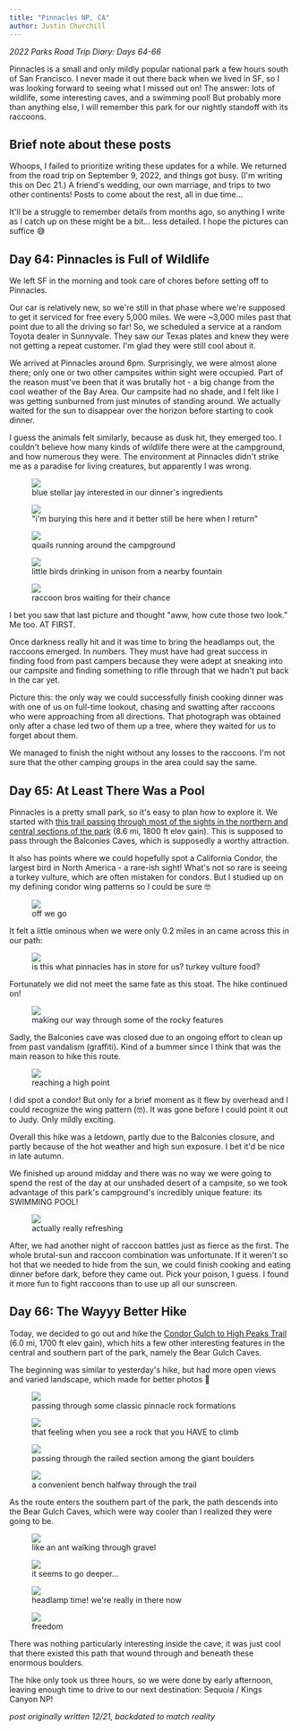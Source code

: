```yaml
---
title: "Pinnacles NP, CA"
author: Justin Churchill
---
```

_2022 Parks Road Trip Diary: Days 64-66_

Pinnacles is a small and only mildly popular national park a few hours south of San Francisco. I never made it out there back when we lived in SF, so I was looking forward to seeing what I missed out on! The answer: lots of wildlife, some interesting caves, and a swimming pool! But probably more than anything else, I will remember this park for our nightly standoff with its raccoons.
<!--end_excerpt-->

## Brief note about these posts

Whoops, I failed to prioritize writing these updates for a while. We returned from the road trip on September 9, 2022, and things got busy. (I'm writing this on Dec 21.) A friend's wedding, our own marriage, and trips to two other continents! Posts to come about the rest, all in due time...

It'll be a struggle to remember details from months ago, so anything I write as I catch up on these might be a bit... less detailed. I hope the pictures can suffice 😅

## Day 64: Pinnacles is Full of Wildlife
<!-- 8/23 -->

We left SF in the morning and took care of chores before setting off to Pinnacles.

Our car is relatively new, so we're still in that phase where we're supposed to get it serviced for free every 5,000 miles. We were ~3,000 miles past that point due to all the driving so far! So, we scheduled a service at a random Toyota dealer in Sunnyvale. They saw our Texas plates and knew they were not getting a repeat customer. I'm glad they were still cool about it.

We arrived at Pinnacles around 6pm. Surprisingly, we were almost alone there; only one or two other campsites within sight were occupied. Part of the reason must've been that it was brutally hot - a big change from the cool weather of the Bay Area. Our campsite had no shade, and I felt like I was getting sunburned from just minutes of standing around. We actually waited for the sun to disappear over the horizon before starting to cook dinner.

I guess the animals felt similarly, because as dusk hit, they emerged too. I couldn't believe how many kinds of wildlife there were at the campground, and how numerous they were. The environment at Pinnacles didn't strike me as a paradise for living creatures, but apparently I was wrong.

<!-- blue stellar jay on bench -->
<figure>
    <img src="https://lh3.googleusercontent.com/pw/AL9nZEVaudgmm3kpcGbw5PCYBWZGbKTJFUkM7nByaTxyKsSo3zF2xhSfQDD2_-qGM8P60OutmBJl88S-tssF5oBwXG0rzmT9EGa-so3-oU3tXe46ti59PSuJ_j46_HHA8PbM2WOWUzPd2KID4obDJDKAQf8w3w=w1900-h1424-no?authuser=0">
    <figcaption>blue stellar jay interested in our dinner's ingredients</figcaption>
</figure>

<!-- squirrel close-up with nut in hands -->
<figure>
    <img src="https://lh3.googleusercontent.com/pw/AL9nZEW9asY-H0BSMxZ8AuRfGVUlpfxzNfIxRMyqG2JuplfDAK-my1nSdL32h5N2Mj4yRQsOr_JOy_kql9S7ofoZlpHmebrpmJigaPBMBTHdPfTTgGhLixXCW0COj_obyFcKoHlkJ6Ayp6nNyaLdCsHKT64fjQ=w1900-h1424-no?authuser=0">
    <figcaption>"i'm burying this here and it better still be here when I return"</figcaption>
</figure>

<!-- two quails running around -->
<figure>
    <img src="https://lh3.googleusercontent.com/pw/AL9nZEVv0p7pML49XGsTDH0I1p8BO2RXBsux_NCut_VHa62810QJGrtZShNdZzSwl6RjkSOcPkPTiFKDQLp8KloCKmZ3IRQ_spVT5oqvMD2S_EVwughOc7gcxf6_uxzAWqMBFuWt0Nd6iLrgKme7OfCRARC4jg=w1900-h1424-no?authuser=0">
    <figcaption>quails running around the campground</figcaption>
</figure>

<!-- birds drinking water from a fountain -->
<figure>
    <img src="https://lh3.googleusercontent.com/pw/AL9nZEWAD2ZMbS-QJJ-MLf7tR6dcC99yTn2gQQp3shmljCvHUUkrnSObHyc2mPST8f8lc5VaKwoBxXBUdVsWOtbhj9ufRdxhMUWaK9i8SeCDJSmAHIXlj6G7vGxlqag13yNErCtjKNBDh3KZNkzSQdaERqN5MQ=w2080-h1424-no?authuser=0">
    <figcaption>little birds drinking in unison from a nearby fountain</figcaption>
</figure>

<!-- raccoons peering from the tree -->
<figure>
    <img src="https://lh3.googleusercontent.com/pw/AL9nZEU2M7PatdDGjBTaV7bxbfDmaUsYn5HuhbmLS1e4oc2nt6lLKcV8ai85kE2peMTYMTEX8NQ7hr4VMi8GpKRO2Qpa0EOymLHlqQ9bOAqWZEv3I-jM7Dk9shx_1UIcOc7b7RN0c0VD1Wm5NH9v1NVMwx6aww=w1068-h1424-no?authuser=0">
    <figcaption>raccoon bros waiting for their chance</figcaption>
</figure>

I bet you saw that last picture and thought "aww, how cute those two look." Me too. AT FIRST.

Once darkness really hit and it was time to bring the headlamps out, the raccoons emerged. In numbers. They must have had great success in finding food from past campers because they were adept at sneaking into our campsite and finding something to rifle through that we hadn't put back in the car yet.

Picture this: the only way we could successfully finish cooking dinner was with one of us on full-time lookout, chasing and swatting after raccoons who were approaching from all directions. That photograph was obtained only after a chase led two of them up a tree, where they waited for us to forget about them.

We managed to finish the night without any losses to the raccoons. I'm not sure that the other camping groups in the area could say the same.

## Day 65: At Least There Was a Pool
<!-- 8/24 -->

Pinnacles is a pretty small park, so it's easy to plan how to explore it. We started with [this trail passing through most of the sights in the northern and central sections of the park](https://www.alltrails.com/explore/trail/us/california/old-pinnacles-balconies-juniper-canyon-high-peaks-and-bench-loop) (8.6 mi, 1800 ft elev gain). This is supposed to pass through the Balconies Caves, which is supposedly a worthy attraction.

It also has points where we could hopefully spot a California Condor, the largest bird in North America - a rare-ish sight! What's not so rare is seeing a turkey vulture, which are often mistaken for condors. But I studied up on my defining condor wing patterns so I could be sure 🤓

<!-- judy on trail, beginning hike -->
<figure>
    <img src="https://lh3.googleusercontent.com/pw/AL9nZEUmGCNdZSKTGyf_pBIlerH5pbyMxrdWD-w_NH6aPC1mW77M6yTJR8ClZ3sggUFlN0FkwAoLd0v612Gw4oWmTnwcT-1OoWh9U1Tl6vVKTI9ECPdlRNubAr7dNtUv4h6d425ENlotgkcFm9Sx3QOIIoCwfw=w1900-h1424-no?authuser=0">
    <figcaption>off we go</figcaption>
</figure>

It felt a little ominous when we were only 0.2 miles in an came across this in our path:

<!-- stoat carcass -->
<figure>
    <img src="https://lh3.googleusercontent.com/pw/AL9nZEWcieGa54FxtGgyfxyEDhXCoIUZVmgDAkN_UGoKNEZ5MHzq7CiDNi4mke_s0zJUODHttjicuuL4MAr6-i5KYyzI6X-R1L2i5KAJKlWevBTHoG7OyY12FHFjQESsYFtB6ctuSkz48T4zS9eEN2njyG6SNA=w1068-h1424-no?authuser=0">
    <figcaption>is this what pinnacles has in store for us? turkey vulture food?</figcaption>
</figure>

Fortunately we did not meet the same fate as this stoat. The hike continued on!

<!-- on trail again, a bit higher up -->
<figure>
    <img src="https://lh3.googleusercontent.com/pw/AL9nZEUpOeoxrGedOVqPiGykF_cGGmC6tMosSB2KtrywDmJuDAZQ5rjwX8Qe7mfGFCH8kwyFOOpf1lD9hEzYMYEkuMvsZLqY_ZoudyiOLnv2bE5wPh-F4eNRZIcAF-ACmXnWqqMmBgFeBgkzltlEuFQT5cUmeA=w1900-h1424-no?authuser=0">
    <figcaption>making our way through some of the rocky features</figcaption>
</figure>

Sadly, the Balconies cave was closed due to an ongoing effort to clean up from past vandalism (graffiti). Kind of a bummer since I think that was the main reason to hike this route.

<!-- us at a high point -->
<figure>
    <img src="https://lh3.googleusercontent.com/pw/AL9nZEUL204S2QwsSiG0G_zcJDTaxduFDb396bEkRypsuQaLYVGCrGHMrus-pJfhIDsXcxJVwImygsGLsShOHJGZn6Ll-SpKjkw-ikzqW442yKsLn5oBkKwXVi2JdlWbyJ1Mv-OOeIz-yIpT467f_L6rNg3UgQ=w1896-h1424-no?authuser=0">
    <figcaption>reaching a high point</figcaption>
</figure>

I did spot a condor! But only for a brief moment as it flew by overhead and I could recognize the wing pattern (🤓). It was gone before I could point it out to Judy. Only mildly exciting.

Overall this hike was a letdown, partly due to the Balconies closure, and partly because of the hot weather and high sun exposure. I bet it'd be nice in late autumn.

We finished up around midday and there was no way we were going to spend the rest of the day at our unshaded desert of a campsite, so we took advantage of this park's campground's incredibly unique feature: its SWIMMING POOL!

<!-- me chillin by the pool -->
<figure>
    <img src="https://lh3.googleusercontent.com/pw/AL9nZEWfTnCZcJ1_Ez8Nv59dqg0l0awkxzv1_ci2N3Shzm-Qoz_7-REjAAnL-Bj5J4SFnpgXDVSRckv52lGQCvlHT4hiC681030R1gB3WxMoh36P3ClUjE8NMZcziWtx3dPvuwezCY9nFKBnhrEJOoXFzmuNXw=w1900-h1424-no?authuser=0">
    <figcaption>actually really refreshing</figcaption>
</figure>

After, we had another night of raccoon battles just as fierce as the first. The whole brutal-sun and raccoon combination was unfortunate. If it weren't so hot that we needed to hide from the sun, we could finish cooking and eating dinner before dark, before they came out. Pick your poison, I guess. I found it more fun to fight raccoons than to use up all our sunscreen.

## Day 66: The Wayyy Better Hike
<!-- 8/25 -->

Today, we decided to go out and hike the [Condor Gulch to High Peaks Trail](https://www.alltrails.com/explore/trail/us/california/high-peaks-condor-gulch-trail) (6.0 mi, 1700 ft elev gain), which hits a few other interesting features in the central and southern part of the park, namely the Bear Gulch Caves.

The beginning was similar to yesterday's hike, but had more open views and varied landscape, which made for better photos 🤳

<!-- judy at start of hike with classic pinnacles rocks behind -->
<figure>
    <img src="https://lh3.googleusercontent.com/pw/AL9nZEWQHxsvM9qMRp8COM3azRoTpTd4whaCdgmytwuqKW0_aKlKU7UkIkNCx4hiODaImabyuBGuxUCw7frtlJDdXLiO9qK7IDykkW6T35RO3ggS_7zK7fZ08RVNDA3Wj6t8p9mJXyLzlubRfOwlcUZDxQwh8A=w1900-h1424-no?authuser=0">
    <figcaption>passing through some classic pinnacle rock formations</figcaption>
</figure>

<!-- me coming down from a rock I climbed -->
<figure>
    <img src="https://lh3.googleusercontent.com/pw/AL9nZEU6IrX7-YbCvxeCsC3tD6DPHZAdA7ny3PQSx9iU4CeUhKpEsnIJnJuPXFTOkWtwp9X8l-v3R03e0V27wWT_PXb1bhf7zXJ6s_mc7x5z4jecQl0kynHQAcJ7OTuhFcX3i_P1NZRgPNzYmG1fAGMGmxEYQg=w1900-h1424-no?authuser=0">
    <figcaption>that feeling when you see a rock that you HAVE to climb</figcaption>
</figure>

<!-- judy at the top of a staircase on the trail -->
<figure>
    <img src="https://lh3.googleusercontent.com/pw/AL9nZEUXyvRHQJ4fqrtc_5lbe-LeyoIS2t3aoJYTfNArggUUq6B8vzLKpLUfLF1QmlkiJRuVvWm-xjWzfjj2cxFUO1hJdT9XFtvHcOHfo_lszg5u5P1HcRwJ8jytUjbvW_OT0ycMNT3UsftgaAV2876aNopCjg=w1068-h1424-no?authuser=0">
    <figcaption>passing through the railed section among the giant boulders</figcaption>
</figure>

<!-- me sitting on a bench at a viewpoint -->
<figure>
    <img src="https://lh3.googleusercontent.com/pw/AL9nZEUg-vihEEBIuWNGhLVNzdPkyw3pio4iuyv-FAIeveDaeqPBQd4QOFdw6lUqEXsBq-LztZ39XrxXcxD_6ZBTyY_aqe9HFYC8hZzq91WkgSmKtG-FTq5q0vJxSuVNnRkzsJeeqaKeIaZpt3k8G0xojl6ZOA=w1900-h1424-no?authuser=0">
    <figcaption>a convenient bench halfway through the trail</figcaption>
</figure>

As the route enters the southern part of the park, the path descends into the Bear Gulch Caves, which were way cooler than I realized they were going to be.

<!-- judy entering cave-like area formed from stacked large boulders -->
<figure>
    <img src="https://lh3.googleusercontent.com/pw/AL9nZEWUlmmBwWB7-myBQaScuvjX6ND1zLg-p_piqSHhiNBQiq4PPZq2wcI2TXzZBYBy1o8ASDcmZ-CXS20AIQRD0-QdYAW9N-v9Cth568GQ9bJza0X2_A2OVlEdNSH_R7uczEPCsxX5g-qfGoP-YUSFaMvBSw=w1068-h1424-no?authuser=0">
    <figcaption>like an ant walking through gravel</figcaption>
</figure>

<!-- me descending into narrow space between boulders -->
<figure>
    <img src="https://lh3.googleusercontent.com/pw/AL9nZEUPm6PdHmO3iMCftS_Z2XZOai3mxAuGXSMXeGd48yxt4RqZEMQq0l69JBFysGNbSpr7y0kRdBy1mSpXn5h3lGWUqlTm1vvxYRz1BYOze2XRY7YR964axNSBwl0Yg7JuS2LmH06j1WN-aID3JyNGnO51Pg=w1068-h1424-no?authuser=0">
    <figcaption>it seems to go deeper...</figcaption>
</figure>

<!-- judy in cave area with her headlamp shining -->
<figure>
    <img src="https://lh3.googleusercontent.com/pw/AL9nZEXYiV1_NViKMGNNMj9iZ-eSOlPBuFjnM3oJWLUCsrW3C_fif5BFnPSWBXQPozKuRLMR6w_vwaOlyVw5Fp7b5TXqATYCWDkgvuL_yUOiUZWkylvz41fFfZG2lIbYUaKLr8cA7tHBOn7GtYHTJkz3dITwFA=w1900-h1424-no?authuser=0">
    <figcaption>headlamp time! we're really in there now</figcaption>
</figure>

<!-- judy silhouette exiting cave -->
<figure>
    <img src="https://lh3.googleusercontent.com/pw/AL9nZEXJ2tdRbZMrzoO0XgAyxxLXz98Dx4zw78M4chCPPW1DssaAH5NmIl33CjcPsd2R_yUgcYNSEXQ9AR3upDVFMZvqj8l_TYiBz1awYjPtGuXfSGnFxli-eTM9B3kWcmR7KLIhSfo2_nsxF7EoVtJUTst5vA=w1068-h1424-no?authuser=0">
    <figcaption>freedom</figcaption>
</figure>

There was nothing particularly interesting inside the cave, it was just cool that there existed this path that wound through and beneath these enormous boulders.

The hike only took us three hours, so we were done by early afternoon, leaving enough time to drive to our next destination: Sequoia / Kings Canyon NP!

_post originally written 12/21, backdated to match reality_
